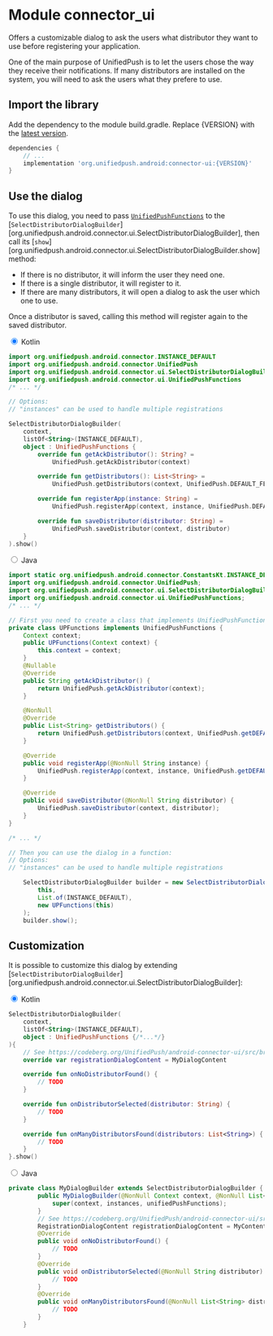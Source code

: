 # Module connector_ui

Offers a customizable dialog to ask the users what distributor they want to use before registering your application.

One of the main purpose of UnifiedPush is to let the users chose the way they receive their notifications. If many distributors are installed on the system, you will need to ask the users what they prefere to use.

## Import the library

Add the dependency to the module build.gradle. Replace {VERSION} with the [latest version](https://central.sonatype.com/artifact/org.unifiedpush.android/connector-ui).

```groovy
dependencies {
    // ...
    implementation 'org.unifiedpush.android:connector-ui:{VERSION}'
}
```

## Use the dialog

To use this dialog, you need to pass [`UnifiedPushFunctions`](org.unifiedpush.android.connector.ui.UnifiedPushFunctions) to the [`SelectDistributorDialogBuilder`][org.unifiedpush.android.connector.ui.SelectDistributorDialogBuilder], then call its [`show`][org.unifiedpush.android.connector.ui.SelectDistributorDialogBuilder.show] method:
- If there is no distributor, it will inform the user they need one.
- If there is a single distributor, it will register to it.
- If there are many distributors, it will open a dialog to ask the user which one to use.

Once a distributor is saved, calling this method will register again to the saved distributor.

<div class="tabs">
<input class="tabs_control hidden" type="radio" id="tabs-0-receiver-0" name="tabs-0" checked>
<label class="tabs_label" for="tabs-0-receiver-0">Kotlin</label>
<div class="tabs_content">
<!-- CONTENT KOTLIN -->

```kotlin
import org.unifiedpush.android.connector.INSTANCE_DEFAULT
import org.unifiedpush.android.connector.UnifiedPush
import org.unifiedpush.android.connector.ui.SelectDistributorDialogBuilder
import org.unifiedpush.android.connector.ui.UnifiedPushFunctions
/* ... */

// Options:
// "instances" can be used to handle multiple registrations

SelectDistributorDialogBuilder(
    context,
    listOf<String>(INSTANCE_DEFAULT),
    object : UnifiedPushFunctions {
        override fun getAckDistributor(): String? =
            UnifiedPush.getAckDistributor(context)

        override fun getDistributors(): List<String> =
            UnifiedPush.getDistributors(context, UnifiedPush.DEFAULT_FEATURES)

        override fun registerApp(instance: String) =
            UnifiedPush.registerApp(context, instance, UnifiedPush.DEFAULT_FEATURES)

        override fun saveDistributor(distributor: String) =
            UnifiedPush.saveDistributor(context, distributor)
    }
).show()
```

<!-- END KOTLIN -->
</div>
<input class="tabs_control hidden" type="radio" id="tabs-0-receiver-1" name="tabs-0">
<label class="tabs_label" for="tabs-0-receiver-1">Java</label>
<div class="tabs_content">
<!-- CONTENT JAVA -->

```java
import static org.unifiedpush.android.connector.ConstantsKt.INSTANCE_DEFAULT;
import org.unifiedpush.android.connector.UnifiedPush;
import org.unifiedpush.android.connector.ui.SelectDistributorDialogBuilder;
import org.unifiedpush.android.connector.ui.UnifiedPushFunctions;
/* ... */

// First you need to create a class that implements UnifiedPushFunctions:
private class UPFunctions implements UnifiedPushFunctions {
    Context context;
    public UPFunctions(Context context) {
        this.context = context;
    }
    @Nullable
    @Override
    public String getAckDistributor() {
        return UnifiedPush.getAckDistributor(context);
    }

    @NonNull
    @Override
    public List<String> getDistributors() {
        return UnifiedPush.getDistributors(context, UnifiedPush.getDEFAULT_FEATURES());
    }

    @Override
    public void registerApp(@NonNull String instance) {
        UnifiedPush.registerApp(context, instance, UnifiedPush.getDEFAULT_FEATURES(), "MyApp");
    }

    @Override
    public void saveDistributor(@NonNull String distributor) {
        UnifiedPush.saveDistributor(context, distributor);
    }
}

/* ... */

// Then you can use the dialog in a function:
// Options:
// "instances" can be used to handle multiple registrations

    SelectDistributorDialogBuilder builder = new SelectDistributorDialogBuilder(
        this,
        List.of(INSTANCE_DEFAULT),
        new UPFunctions(this)
    );
    builder.show();
```

<!-- END JAVA -->
</div>
</div>

## Customization

It is possible to customize this dialog by extending [`SelectDistributorDialogBuilder`][org.unifiedpush.android.connector.ui.SelectDistributorDialogBuilder]:

<div class="tabs">
<input class="tabs_control hidden" type="radio" id="tabs-1-receiver-0" name="tabs-1" checked>
<label class="tabs_label" for="tabs-1-receiver-0">Kotlin</label>
<div class="tabs_content">
<!-- CONTENT KOTLIN -->

```kotlin
SelectDistributorDialogBuilder(
    context,
    listOf<String>(INSTANCE_DEFAULT),
    object : UnifiedPushFunctions {/*...*/}
){
    // See https://codeberg.org/UnifiedPush/android-connector-ui/src/branch/main/connector_ui/src/main/java/org/unifiedpush/android/connector/ui/RegistrationDialogContent.kt
    override var registrationDialogContent = MyDialogContent

    override fun onNoDistributorFound() {
        // TODO
    }

    override fun onDistributorSelected(distributor: String) {
        // TODO
    }

    override fun onManyDistributorsFound(distributors: List<String>) {
        // TODO
    }
}.show()
```

<!-- END KOTLIN -->
</div>
<input class="tabs_control hidden" type="radio" id="tabs-1-receiver-1" name="tabs-1">
<label class="tabs_label" for="tabs-1-receiver-1">Java</label>
<div class="tabs_content">
<!-- CONTENT JAVA -->

```java
private class MyDialogBuilder extends SelectDistributorDialogBuilder {
        public MyDialogBuilder(@NonNull Context context, @NonNull List<String> instances, @NonNull UnifiedPushFunctions unifiedPushFunctions) {
            super(context, instances, unifiedPushFunctions);
        }
        // See https://codeberg.org/UnifiedPush/android-connector-ui/src/branch/main/connector_ui/src/main/java/org/unifiedpush/android/connector/ui/RegistrationDialogContent.kt
        RegistrationDialogContent registrationDialogContent = MyContent;
        @Override
        public void onNoDistributorFound() {
            // TODO
        }
        @Override
        public void onDistributorSelected(@NonNull String distributor) {
            // TODO
        }
        @Override
        public void onManyDistributorsFound(@NonNull List<String> distributors) {
            // TODO
        }
    }
```

<!-- END JAVA -->
</div>
</div>
